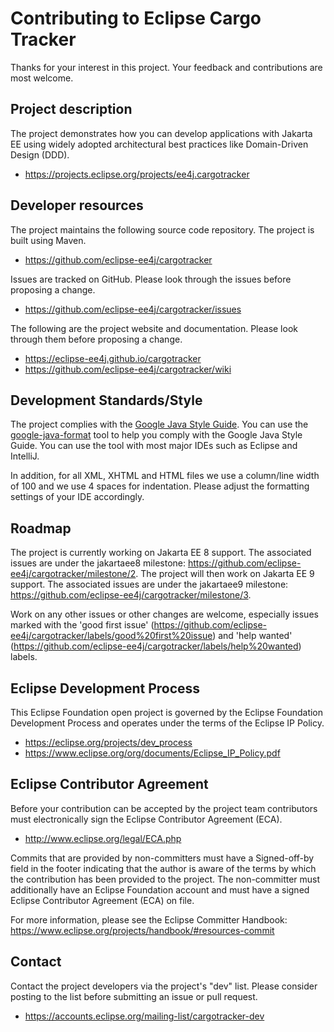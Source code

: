 # Contributing to Eclipse Cargo Tracker

Thanks for your interest in this project. Your feedback and contributions are most welcome.

## Project description

The project demonstrates how you can develop applications with Jakarta EE using widely adopted architectural best practices like Domain-Driven Design (DDD).

* https://projects.eclipse.org/projects/ee4j.cargotracker

## Developer resources

The project maintains the following source code repository. The project is built using Maven.

* https://github.com/eclipse-ee4j/cargotracker

Issues are tracked on GitHub. Please look through the issues before proposing a change.

* https://github.com/eclipse-ee4j/cargotracker/issues

The following are the project website and documentation. Please look through them before proposing a change.

* https://eclipse-ee4j.github.io/cargotracker
* https://github.com/eclipse-ee4j/cargotracker/wiki

## Development Standards/Style

The project complies with the [Google Java Style Guide](https://google.github.io/styleguide/javaguide.html). You can use the [google-java-format](https://github.com/google/google-java-format) tool to help you comply with the Google Java Style Guide. You can use the tool with most major IDEs such as Eclipse and IntelliJ.

In addition, for all XML, XHTML and HTML files we use a column/line width of 100 and we use 4 spaces for indentation. Please adjust the formatting settings of your IDE accordingly.

## Roadmap
The project is currently working on Jakarta EE 8 support. The associated issues are under the jakartaee8 milestone: https://github.com/eclipse-ee4j/cargotracker/milestone/2. The project will then work on Jakarta EE 9 support. The associated issues are under the jakartaee9 milestone: https://github.com/eclipse-ee4j/cargotracker/milestone/3.

Work on any other issues or other changes are welcome, especially issues marked with the 'good first issue' (https://github.com/eclipse-ee4j/cargotracker/labels/good%20first%20issue) and 'help wanted' (https://github.com/eclipse-ee4j/cargotracker/labels/help%20wanted) labels.

## Eclipse Development Process

This Eclipse Foundation open project is governed by the Eclipse Foundation
Development Process and operates under the terms of the Eclipse IP Policy.

* https://eclipse.org/projects/dev_process
* https://www.eclipse.org/org/documents/Eclipse_IP_Policy.pdf

## Eclipse Contributor Agreement

Before your contribution can be accepted by the project team contributors must
electronically sign the Eclipse Contributor Agreement (ECA).

* http://www.eclipse.org/legal/ECA.php

Commits that are provided by non-committers must have a Signed-off-by field in
the footer indicating that the author is aware of the terms by which the
contribution has been provided to the project. The non-committer must
additionally have an Eclipse Foundation account and must have a signed Eclipse
Contributor Agreement (ECA) on file.

For more information, please see the Eclipse Committer Handbook:
https://www.eclipse.org/projects/handbook/#resources-commit

## Contact

Contact the project developers via the project's "dev" list. Please consider posting to the list before submitting an issue or pull request.

* https://accounts.eclipse.org/mailing-list/cargotracker-dev
